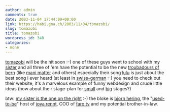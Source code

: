 ```yaml
---
author: admin
comments: true
date: 2003-11-04 17:44:09+00:00
link: https://habi.gna.ch/2003/11/04/tomazobi/
slug: tomazobi
title: tomazobi
wordpress_id: 340
categories:
- none
---
```


[tomazobi](http://www.tomazobi.ch/) will be the hit soon :-)
one of these guys went to school with my [sister](https://habi.gna.ch/pics/AlleycatBern03/Pages/7.html) and all three of 'em have the potential to be the new [troubadours of bern](http://www.berner-troubadours.ch/troubadours.html) (like [mani matter](http://manimatter.ch/) and others)
especially their song [lulu](http://www.tomazobi.ch/mp3s/tomazobi_lulu.mp3) is just about the best song i ever heard (at least in [swiss-german](http://www.berndeutsch.ch/lexikon.cfm) :-)
you need to check out their website, it's a marvelous example of funny webdesign and crude little ideas (how about their stage-plan for [small](http://www.tomazobi.ch/docs/steitschklein.html) and [big](http://www.tomazobi.ch/docs/steitschgross.html) stages?)

btw: [my sister is the one on the right](https://habi.gna.ch/pics/AlleycatBern03/Pages/7.html) :-) the bloke is [bjorn hering](http://www.gleis7.ch/ids/default.asp?TopicID=763), the "[used-to-be](http://www.gleis7.ch/ids/default.asp?TopicID=953)" host of [joya rennt](http://www.tele.ch/archiv/0215/news1.shtml), COO of [faro tv](http://www.farotv.ch/en/farotv/farotv_team.htm) and my potential brother-in-law.
